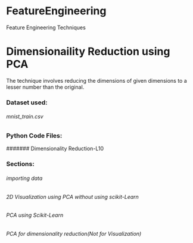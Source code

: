# FeatureEngineering
Feature Engineering Techniques

# Dimensionaility Reduction using PCA

The technique involves reducing the dimensions of given dimensions to a lesser number than the original.

### Dataset used: 
###### mnist_train.csv

### Python Code Files:
####### Dimensionality Reduction-L10

### Sections:
###### importing data
###### 2D Visualization using PCA without using scikit-Learn
###### PCA using Scikit-Learn
###### PCA for dimensionality reduction(Not for Visualization)
